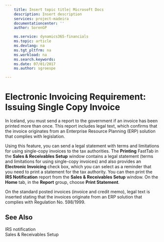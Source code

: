```yaml
---
    title: Insert topic title| Microsoft Docs
    description: Insert description
    services: project-madeira
    documentationcenter: ''
    author: SorenGP

    ms.service: dynamics365-financials
    ms.topic: article
    ms.devlang: na
    ms.tgt_pltfrm: na
    ms.workload: na
    ms.search.keywords:
    ms.date: 07/01/2017
    ms.author: sgroespe

---
```

# Electronic Invoicing Requirement: Issuing Single Copy Invoice
In Iceland, you must send a report to the government if an invoice has been printed more than once. This report includes legal text, which confirms that the invoice originates from an Enterprise Resource Planning \(ERP\) solution that complies with legislation.  

 Using this feature, you can send a legal statement with terms and limitations for using single-copy invoices to the tax authorities. The **Printing** FastTab in the **Sales & Receivables Setup** window contains a legal statement \(terms and limitations for using single-copy invoices\) and also provides an **Electronic Invoicing** check box, which you can select as a reminder that you need to print a statement for the tax authority. You can then print the **IRS Notification** report from the **Sales & Receivables Setup** window. On the **Home** tab, in the **Report** group, choose **Print Statement**.  

 On the standard posted invoices \(invoice and credit memo\), legal text is inserted stating that the invoices originate from an ERP solution that complies with Regulation No. 598\/1999.  

## See Also  
 IRS notification   
 Sales & Receivables Setup
